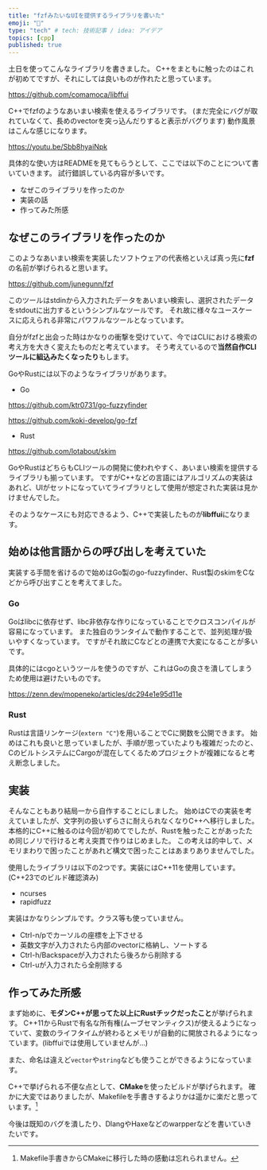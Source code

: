 ```yaml
---
title: "fzfみたいなUIを提供するライブラリを書いた"
emoji: "🦊"
type: "tech" # tech: 技術記事 / idea: アイデア
topics: [cpp]
published: true
---
```


土日を使ってこんなライブラリを書きました。
C++をまともに触ったのはこれが初めてですが、それにしては良いものが作れたと思っています。

https://github.com/comamoca/libffui

C++でfzfのようなあいまい検索を使えるライブラリです。
(まだ完全にバグが取れていなくて、長めのvectorを突っ込んだりすると表示がバグります)
動作風景はこんな感じになります。

https://youtu.be/Sbb8hyaiNpk


具体的な使い方はREADMEを見てもらうとして、ここでは以下のことについて書いていきます。
試行錯誤している内容が多いです。

- なぜこのライブラリを作ったのか
- 実装の話
- 作ってみた所感

## なぜこのライブラリを作ったのか

このようなあいまい検索を実装したソフトウェアの代表格といえば真っ先に**fzf**の名前が挙げられると思います。

https://github.com/junegunn/fzf

このツールはstdinから入力されたデータをあいまい検索し、選択されたデータをstdoutに出力するというシンプルなツールです。
それ故に様々なユースケースに応えられる非常にパワフルなツールとなっています。

自分がfzfと出会った時はかなりの衝撃を受けていて、今ではCLIにおける検索の考え方を大きく変えたものだと考えています。
そう考えているので**当然自作CLIツールに組込みたくなったり**もします。

GoやRustには以下のようなライブラリがあります。

- Go

https://github.com/ktr0731/go-fuzzyfinder

https://github.com/koki-develop/go-fzf

- Rust

https://github.com/lotabout/skim

GoやRustはどちらもCLIツールの開発に使われやすく、あいまい検索を提供するライブラリも揃っています。
ですがC++などの言語にはアルゴリズムの実装はあれど、UIがセットになっていてライブラリとして使用が想定された実装は見かけませんでした。
                   
そのようなケースにも対応できるよう、C++で実装したものが**libffui**になります。

## 始めは他言語からの呼び出しを考えていた

実装する手間を省けるので始めはGo製のgo-fuzzyfinder、Rust製のskimをCなどから呼び出すことを考えてました。

### Go

Goはlibcに依存せず、libc非依存な作りになっていることでクロスコンパイルが容易になっています。
また独自のランタイムで動作することで、並列処理が扱いやすくなっています。
ですがそれ故にCなどとの連携で大変になることが多いです。

具体的にはcgoというツールを使うのですが、これはGoの良さを潰してしまうため使用は避けたいものです。

https://zenn.dev/mopeneko/articles/dc294e1e95d11e

### Rust

Rustは言語リンケージ(`extern "C"`)を用いることでCに関数を公開できます。
始めはこれも良いと思っていましたが、手順が思っていたよりも複雑だったのと、
CのビルトシステムにCargoが混在してくるためプロジェクトが複雑になると考え断念しました。


## 実装

そんなこともあり結局一から自作することにしました。
始めはCでの実装を考えていましたが、文字列の扱いずらさに耐えられなくなりC++へ移行しました。
本格的にC++に触るのは今回が初めてでしたが、Rustを触ったことがあったため同じノリで行けると考え突貫で作りはじめました。
この考えは的中して、メモリまわりで困ったことがあれど構文で困ったことはあまりありませんでした。


使用したライブラリは以下の2つです。実装にはC++11を使用しています。(C++23でのビルド確認済み)

- ncurses
- rapidfuzz


実装はかなりシンプルです。クラス等も使っていません。

- Ctrl-n/pでカーソルの座標を上下させる
- 英数文字が入力されたら内部のvectorに格納し、ソートする
- Ctrl-h/Backspaceが入力されたら後ろから削除する
- Ctrl-uが入力されたら全削除する


## 作ってみた所感

まず始めに、**モダンC++が思ってた以上にRustチックだったこと**が挙げられます。
C++11からRustで有名な所有権(ムーブセマンティクス)が使えるようになっていて、変数のライフタイムが終わるとメモリが自動的に開放されるようになっています。(libffuiでは使用していませんが...)

また、命名は違えど`vector`や`string`なども使うことができるようになっています。

C++で挙げられる不便な点として、**CMake**を使ったビルドが挙げられます。
確かに大変ではありましたが、Makefileを手書きするよりかは遥かに楽だと思っています。[^1]

今後は既知のバグを潰したり、DlangやHaxeなどのwarpperなどを書いていきたいです。

[^1]: Makefile手書きからCMakeに移行した時の感動は忘れられません。
